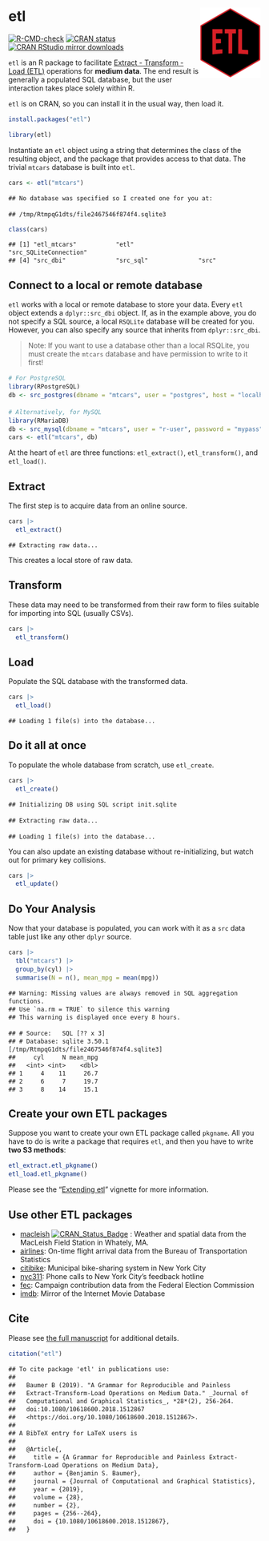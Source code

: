 
# etl <img src="inst/png/etl_hex.png" align="right" height=140/>

<!-- badges: start -->

[![R-CMD-check](https://github.com/beanumber/etl/actions/workflows/R-CMD-check.yaml/badge.svg)](https://github.com/beanumber/etl/actions/workflows/R-CMD-check.yaml)
[![CRAN
status](https://www.r-pkg.org/badges/version/etl)](https://CRAN.R-project.org/package=etl)
[![CRAN RStudio mirror
downloads](https://cranlogs.r-pkg.org/badges/etl)](https://www.r-pkg.org:443/pkg/etl)
<!-- badges: end -->

`etl` is an R package to facilitate [Extract - Transform - Load
(ETL)](https://en.wikipedia.org/wiki/Extract,_transform,_load)
operations for **medium data**. The end result is generally a populated
SQL database, but the user interaction takes place solely within R.

`etl` is on CRAN, so you can install it in the usual way, then load it.

``` r
install.packages("etl")
```

``` r
library(etl)
```

Instantiate an `etl` object using a string that determines the class of
the resulting object, and the package that provides access to that data.
The trivial `mtcars` database is built into `etl`.

``` r
cars <- etl("mtcars")
```

    ## No database was specified so I created one for you at:

    ## /tmp/RtmpqG1dts/file2467546f874f4.sqlite3

``` r
class(cars)
```

    ## [1] "etl_mtcars"           "etl"                  "src_SQLiteConnection"
    ## [4] "src_dbi"              "src_sql"              "src"

## Connect to a local or remote database

`etl` works with a local or remote database to store your data. Every
`etl` object extends a `dplyr::src_dbi` object. If, as in the example
above, you do not specify a SQL source, a local `RSQLite` database will
be created for you. However, you can also specify any source that
inherits from `dplyr::src_dbi`.

> Note: If you want to use a database other than a local RSQLite, you
> must create the `mtcars` database and have permission to write to it
> first!

``` r
# For PostgreSQL
library(RPostgreSQL)
db <- src_postgres(dbname = "mtcars", user = "postgres", host = "localhost")

# Alternatively, for MySQL
library(RMariaDB)
db <- src_mysql(dbname = "mtcars", user = "r-user", password = "mypass", host = "localhost")
cars <- etl("mtcars", db)
```

At the heart of `etl` are three functions: `etl_extract()`,
`etl_transform()`, and `etl_load()`.

## Extract

The first step is to acquire data from an online source.

``` r
cars |>
  etl_extract()
```

    ## Extracting raw data...

This creates a local store of raw data.

## Transform

These data may need to be transformed from their raw form to files
suitable for importing into SQL (usually CSVs).

``` r
cars |>
  etl_transform()
```

## Load

Populate the SQL database with the transformed data.

``` r
cars |>
  etl_load()
```

    ## Loading 1 file(s) into the database...

## Do it all at once

To populate the whole database from scratch, use `etl_create`.

``` r
cars |>
  etl_create()
```

    ## Initializing DB using SQL script init.sqlite

    ## Extracting raw data...

    ## Loading 1 file(s) into the database...

You can also update an existing database without re-initializing, but
watch out for primary key collisions.

``` r
cars |>
  etl_update()
```

## Do Your Analysis

Now that your database is populated, you can work with it as a `src`
data table just like any other `dplyr` source.

``` r
cars |>
  tbl("mtcars") |>
  group_by(cyl) |>
  summarise(N = n(), mean_mpg = mean(mpg))
```

    ## Warning: Missing values are always removed in SQL aggregation functions.
    ## Use `na.rm = TRUE` to silence this warning
    ## This warning is displayed once every 8 hours.

    ## # Source:   SQL [?? x 3]
    ## # Database: sqlite 3.50.1 [/tmp/RtmpqG1dts/file2467546f874f4.sqlite3]
    ##     cyl     N mean_mpg
    ##   <int> <int>    <dbl>
    ## 1     4    11     26.7
    ## 2     6     7     19.7
    ## 3     8    14     15.1

## Create your own ETL packages

Suppose you want to create your own ETL package called `pkgname`. All
you have to do is write a package that requires `etl`, and then you have
to write **two S3 methods**:

``` r
etl_extract.etl_pkgname()
etl_load.etl_pkgname()
```

Please see the “[Extending
etl](https://github.com/beanumber/etl/blob/master/vignettes/extending_etl.Rmd)”
vignette for more information.

## Use other ETL packages

- [macleish](https://github.com/beanumber/etl)
  [![CRAN_Status_Badge](http://www.r-pkg.org/badges/version/macleish)](https://cran.r-project.org/package=macleish)
  : Weather and spatial data from the MacLeish Field Station in Whately,
  MA.
- [airlines](https://github.com/beanumber/airlines): On-time flight
  arrival data from the Bureau of Transportation Statistics
- [citibike](https://github.com/beanumber/citibike): Municipal
  bike-sharing system in New York City
- [nyc311](https://github.com/beanumber/nyc311): Phone calls to New York
  City’s feedback hotline
- [fec](https://github.com/beanumber/fec): Campaign contribution data
  from the Federal Election Commission
- [imdb](https://github.com/beanumber/imdb): Mirror of the Internet
  Movie Database

## Cite

Please see [the full
manuscript](https://doi.org/10.1080/10618600.2018.1512867) for
additional details.

``` r
citation("etl")
```

    ## To cite package 'etl' in publications use:
    ## 
    ##   Baumer B (2019). "A Grammar for Reproducible and Painless
    ##   Extract-Transform-Load Operations on Medium Data." _Journal of
    ##   Computational and Graphical Statistics_, *28*(2), 256-264.
    ##   doi:10.1080/10618600.2018.1512867
    ##   <https://doi.org/10.1080/10618600.2018.1512867>.
    ## 
    ## A BibTeX entry for LaTeX users is
    ## 
    ##   @Article{,
    ##     title = {A Grammar for Reproducible and Painless Extract-Transform-Load Operations on Medium Data},
    ##     author = {Benjamin S. Baumer},
    ##     journal = {Journal of Computational and Graphical Statistics},
    ##     year = {2019},
    ##     volume = {28},
    ##     number = {2},
    ##     pages = {256--264},
    ##     doi = {10.1080/10618600.2018.1512867},
    ##   }
